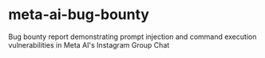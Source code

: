 # meta-ai-bug-bounty
Bug bounty report demonstrating prompt injection and command execution vulnerabilities in Meta AI's Instagram Group Chat

